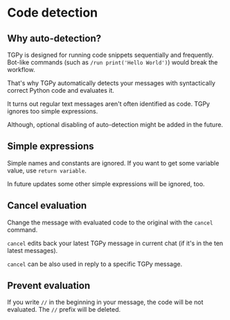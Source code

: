 # Code detection

## Why auto-detection?

TGPy is designed for running code snippets sequentially and frequently. Bot-like commands 
(such as `/run print('Hello World')`) would break the workflow. 

That's why TGPy automatically detects your messages with syntactically correct Python code and evaluates it.

It turns out regular text messages aren't often identified as code. TGPy ignores too simple expressions.

Although, optional disabling of auto-detection might be added in the future.

## Simple expressions

Simple names and constants are ignored. If you want to get some variable value, use `return variable`.

In future updates some other simple expressions will be ignored, too.

## Cancel evaluation

Change the message with evaluated code to the original with the `cancel` command.

`cancel` edits back your latest TGPy message in current chat (if it's in the ten latest messages).

`cancel` can be also used in reply to a specific TGPy message.

## Prevent evaluation

If you write `//` in the beginning in your message, the code will be not evaluated. The `//` prefix will be deleted.
